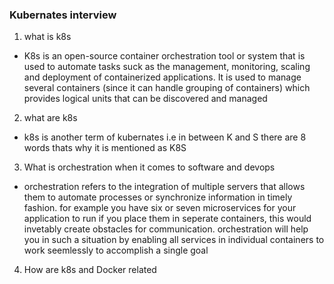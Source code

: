### Kubernates interview 
1. what is k8s
* K8s is an open-source container orchestration tool or system that is used to automate tasks suck as the management, monitoring, scaling and deployment of containerized applications. It is used to manage several containers (since it can handle grouping of containers) which provides logical units that can be discovered and managed
2. what are k8s
* k8s is another term of kubernates i.e in between K and S there are 8 words thats why it is mentioned as K8S
3. What is orchestration when it comes to software and devops
* orchestration refers to the integration of multiple servers that allows them to automate processes or synchronize information in timely fashion. for example you have six or seven microservices for your application to run if you place them in seperate containers, this would invetably create obstacles for communication. orchestration will help you in such a situation by enabling all services in individual containers to work seemlessly to accomplish a single goal
4. How are k8s and Docker related
     
